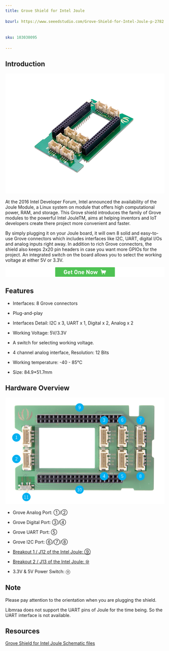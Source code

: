 ```yaml
---
title: Grove Shield for Intel Joule

bzurl: https://www.seeedstudio.com/Grove-Shield-for-Intel-Joule-p-2782.html


sku: 103030095

---
```


## Introduction

![](https://github.com/SeeedDocument/Grove_Shield_for_Intel_Joule/blob/master/img/1.jpg?raw=true)

At the 2016 Intel Developer Forum, Intel announced the availability of the Joule Module, a Linux system on module that offers high computational power, RAM, and storage. This Grove shield introduces the family of Grove modules to the powerful Intel JouleTM, aims at helping inventors and IoT developers create there project more convenient and faster.

By simply plugging it on your Joule board, it will own 8 solid and easy-to-use Grove connectors which includes interfaces like I2C, UART, digital I/Os and analog inputs right away. In addition to rich Grove connectors, the shield also keeps 2x20 pin headers in case you want more GPIOs for the project. An integrated switch on the board allows you to select the working voltage at either 5V or 3.3V.


[![](https://github.com/SeeedDocument/BeagleBone_Green_Wireless/blob/master/images/get_one_now.png?raw=true)](https://www.seeedstudio.com/Grove-Shield-for-Intel-Joule-p-2782.html)

## Features

- Interfaces: 8 Grove connectors

- Plug-and-play

- Interfaces Detail: I2C x 3, UART x 1, Digital x 2, Analog x 2

- Working Voltage: 5V/3.3V

- A switch for selecting working voltage.

- 4 channel analog interface,  Resolution: 12 Bits

- Working temperature: -40 - 85℃

- Size: 84.9*51.7mm

## Hardware Overview

![](https://github.com/SeeedDocument/Grove_Shield_for_Intel_Joule/blob/master/img/new.png?raw=true)

- Grove Analog Port: ①/②

- Grove Digital Port: ③/④

- Grove UART Port: ⑤

- Grove I2C Port: ⑥/⑦/⑧

- [Breakout 1 / J12 of the Intel Joule: ⑨](http://www.intel.com/content/www/us/en/support/boards-and-kits/000022494.html)

- [Breakout 2 / J13 of the Intel Joule: ⑩](http://www.intel.com/content/www/us/en/support/boards-and-kits/000022494.html)

- 3.3V & 5V Power Switch: ⑪

## Note

Please pay attention to the orientation when you are plugging the shield.

Libmraa does not support the UART pins of Joule for the time being. So the UART interface is not available.

## Resources

[Grove Shield for Intel Joule Schematic files](https://github.com/SeeedDocument/Grove_Shield_for_Intel_Joule/tree/master/res)
